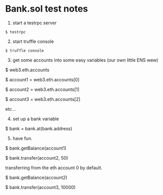 # Bank.sol test notes

1. start a testrpc server

```$ testrpc```

2. start truffle console

```$ truffle console```

3. get some accounts into some easy variables (our own little ENS wew)

$ web3.eth.accounts

$ account1 = web3.eth.accounts[0]

$ account2 = web3.eth.accounts[1]

$ account3 = web3.eth.accounts[2]

etc...

4. set up a bank variable

$ bank = bank.at(bank.address)

5. have fun.

$ bank.getBalance(account1)

$ bank.transfer(account2, 50)

transferring from the eth account 0 by default.

$ bank.getBalance(account2)

$ bank.transfer(account3, 10000)

